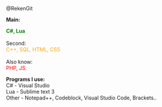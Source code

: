 @RekenGit

<b>Main: <div style="color:green;">C#, Lua</div></b><br/>
Second: <div style="color:orange;">C++, SQL, HTML, CSS</div> <br/>
Also know: <div style="color:red;">PHP, JS.</div>

<b>Programs I use:</b> <br/>
 C# - Visual Studio <br/>
 Lua - Sublime text 3 <br/>
 Other - Notepad++, Codeblock, Visual Studio Code, Brackets..
